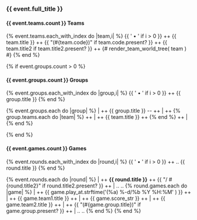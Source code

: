 
### {{ event.full_title }}


#### {{ event.teams.count }} Teams


{% event.teams.each_with_index do |team,i| %}
     {{ ' • ' if i > 0 }}  ++
     {{ team.title }}  ++ 
     {{ "(#{team.code})" if team.code.present? }}  ++
     {{ team.title2  if team.title2.present? }}  ++
      {# render_team_world_tree( team ) #}
{% end %}



{% if event.groups.count > 0 %}

#### {{ event.groups.count }} Groups

{% event.groups.each_with_index do |group,i| %}
     {{ ' • ' if i > 0 }}  ++
     {{ group.title }}
{% end %}


{% event.groups.each do |group| %}
| ++
  {{ group.title }} --   ++
| ++ 
  {% group.teams.each do |team| %} ++ 
    | ++
    {{ team.title }} ++ 
  {% end %} ++
|
{% end %}

{% end %} <!-- if event.groups.count > 0 -->



#### {{ event.games.count }} Games

{% event.rounds.each_with_index do |round,i| %}
  {{ ' • ' if i > 0 }}  ++
  .. <!-- fix: escape round starting w/ 1. -> gets turned into a list -->
  {{ round.title }}
{% end %}



{% event.rounds.each do |round| %}
| ++ 
   **{{ round.title }}** ++
   {{ "/ #{round.title2}" if round.title2.present? }} ++
|
.. <!-- new row -->
..
  {% round.games.each do |game| %}
  | ++
     {{ game.play_at.strftime('(%a) %-d/%b %Y %H:%M' ) }}  ++
  | ++
     {{ game.team1.title }}  ++
  | ++
     {{ game.score_str }}  ++
  | ++
     {{ game.team2.title }}   ++
  | ++
  {{ "(#{game.group.title})" if game.group.present? }}   ++
|
.. <!-- new row -->
..
  {% end %} <!-- games -->
{% end %} <!-- rounds -->
